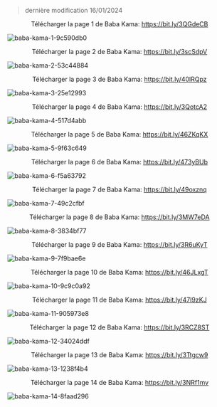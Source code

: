 > dernière modification 16/01/2024

<div align="center">Télécharger la page 1 de Baba Kama: <a href="https://bit.ly/3QGdeCB">https://bit.ly/3QGdeCB</a></div>

![baba-kama-1-9c590db0](https://github.com/shalom-talmud/shalom-talmud.github.io/assets/153726442/1c33c59d-1692-4226-a51a-469865c2052b)

<div align="center">Télécharger la page 2 de Baba Kama: <a href="https://bit.ly/3scSdpV">https://bit.ly/3scSdpV</a></div>

![baba-kama-2-53c44884](https://github.com/shalom-talmud/shalom-talmud.github.io/assets/153726442/a0bca161-07bd-4e14-a995-130e66a62902)

<div align="center">Télécharger la page 3 de Baba Kama: <a href="https://bit.ly/40lRQpz">https://bit.ly/40lRQpz</a></div>

![baba-kama-3-25e12993](https://github.com/shalom-talmud/shalom-talmud.github.io/assets/153726442/f028a98c-c45c-4ee2-b698-55bc981daaf0)

<div align="center">Télécharger la page 4 de Baba Kama: <a href="https://bit.ly/3QotcA2">https://bit.ly/3QotcA2</a></div>

![baba-kama-4-517d4abb](https://github.com/shalom-talmud/shalom-talmud.github.io/assets/153726442/203634db-1ef2-45c3-abbc-fb6f3cd779ac)

<div align="center">Télécharger la page 5 de Baba Kama: <a href="https://bit.ly/46ZKqKX">https://bit.ly/46ZKqKX</a></div>

![baba-kama-5-9f63c649](https://github.com/shalom-talmud/shalom-talmud.github.io/assets/153726442/f3061625-037f-46b0-97eb-0d3c2008501a)

<div align="center">Télécharger la page 6 de Baba Kama: <a href="https://bit.ly/473yBUb">https://bit.ly/473yBUb</a></div>

![baba-kama-6-f5a63792](https://github.com/shalom-talmud/shalom-talmud.github.io/assets/153726442/13926819-a170-4865-b15e-a1d8c7940b23)

<div align="center">Télécharger la page 7 de Baba Kama: <a href="https://bit.ly/49oxznq">https://bit.ly/49oxznq</a></div>

![baba-kama-7-49c2cfbf](https://github.com/shalom-talmud/shalom-talmud.github.io/assets/153726442/548d6cb6-19ed-4b4d-af9a-5aa559262022)

<div align="center">Télécharger la page 8 de Baba Kama: <a href="https://bit.ly/3MW7eDA">https://bit.ly/3MW7eDA</a></div>

![baba-kama-8-3834bf77](https://github.com/shalom-talmud/shalom-talmud.github.io/assets/153726442/78eb897b-c44c-45a1-a28d-70bc552a19b5)

<div align="center">Télécharger la page 9 de Baba Kama: <a href="https://bit.ly/3R6uKyT">https://bit.ly/3R6uKyT</a></div>

![baba-kama-9-7f9bae6e](https://github.com/shalom-talmud/shalom-talmud.github.io/assets/153726442/24f0ad7f-c3a7-4df8-b648-21e1a4e47178)

<div align="center">Télécharger la page 10 de Baba Kama: <a href="https://bit.ly/46JLxgT">https://bit.ly/46JLxgT</a></div>

![baba-kama-10-9c9c0a92](https://github.com/shalom-talmud/shalom-talmud.github.io/assets/153726442/4dac411c-1990-4454-a2da-93d1173e4dca)

<div align="center">Télécharger la page 11 de Baba Kama: <a href="https://bit.ly/47I9zKJ">https://bit.ly/47I9zKJ</a></div>

![baba-kama-11-905973e8](https://github.com/shalom-talmud/shalom-talmud.github.io/assets/153726442/d9076bd6-3549-49d8-a93e-8f4fa6163c52)

<div align="center">Télécharger la page 12 de Baba Kama: <a href="https://bit.ly/3RCZ8ST">https://bit.ly/3RCZ8ST</a></div>

![baba-kama-12-34024ddf](https://github.com/shalom-talmud/shalom-talmud.github.io/assets/153726442/99c09ef9-bbdb-41ac-924b-6abc60856101)

<div align="center">Télécharger la page 13 de Baba Kama: <a href="https://bit.ly/3Ttgcw9">https://bit.ly/3Ttgcw9</a></div>

![baba-kama-13-1238f4b4](https://github.com/shalom-talmud/shalom-talmud.github.io/assets/153726442/3c7b3414-2f44-47e9-aef2-5d5b3d2fc0ed)

<div align="center">Télécharger la page 14 de Baba Kama: <a href="https://bit.ly/3NRf1mv">https://bit.ly/3NRf1mv</a></div>

![baba-kama-14-8faad296](https://github.com/shalom-talmud/shalom-talmud.github.io/assets/153726442/e5d5c0b8-9ded-4176-8c12-de95334f11e8)
